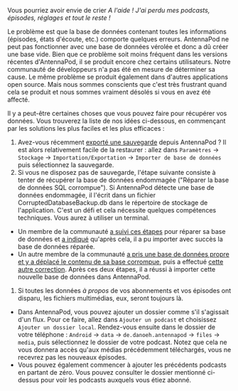 Vous pourriez avoir envie de crier *A l'aide ! J'ai perdu mes podcasts, épisodes, réglages et tout le reste !*

Le problème est que la base de données contenant toutes les informations (épisodes, états d'écoute, etc.) comporte quelques erreurs. AntennaPod ne peut pas fonctionner avec une base de données vérolée et donc a dû créer une base vide. Bien que ce problème soit moins fréquent dans les versions récentes d'AntennaPod, il se produit encore chez certains utilisateurs. Notre communauté de développeurs n'a pas été en mesure de déterminer sa cause. Le même problème se produit également dans d'autres applications open source. Mais nous sommes conscients que c'est très frustrant quand cela se produit et nous sommes vraiment désolés si vous en avez été affecté.

Il y a peut-être certaines choses que vous pouvez faire pour récupérer vos données. Vous trouverez la liste de nos idées ci-dessous, en commençant par les solutions les plus faciles et les plus efficaces :

1. Avez-vous récemment [exporté une sauvegarde](/documentation/general/backup) depuis AntennaPod ? Il est alors relativement facile de la restaurer : allez dans `Paramètres` → `Stockage` → `Importation/Exportation` → `Importer de base de données` puis sélectionnez la sauvegarde.
1. Si vous ne disposez pas de sauvegarde, l'étape suivante consiste à tenter de récupérer la base de données endommagée ("Réparer la base de données SQL corrompue"). Si AntennaPod détecte une base de données endommagée, il l'écrit dans un fichier CorruptedDatabaseBackup.db dans le répertoire de stockage de l'application. C'est un défi et cela nécessite quelques compétences techniques. Vous aurez à utiliser un terminal.

* Un membre de la communauté [a suivi ces étapes](https://github.com/AntennaPod/AntennaPod/issues/2463#issuecomment-384088306) pour réparer sa base de données et [a indiqué](https://github.com/AntennaPod/AntennaPod/issues/2463#issuecomment-404624614) qu'après cela, il a pu importer avec succès la base de données réparée.
* Un autre membre de la communauté [a pris une base de données propre et y a déplacé le contenu de sa base corrompue](https://github.com/AntennaPod/AntennaPod/issues/2463#issuecomment-385341068), puis a effectué [cette autre correction](https://github.com/AntennaPod/AntennaPod/issues/2463#issuecomment-385354995). Après ces deux étapes, il a réussi à importer cette nouvelle base de données dans AntennaPod.

1. Si toutes les données *à propos* de vos abonnements et vos épisodes ont disparu, les fichiers multimédias, eux, seront toujours là.

* Dans AntennaPod, vous pouvez ajouter un dossier comme s'il s'agissait d'un flux. Pour ce faire, allez dans `Ajouter un podcast` et choisissez `Ajouter un dossier local`. Rendez-vous ensuite dans le dossier de votre téléphone : `Android` → `data` → `de.danoeh.antennapod` → `files` → `media`, puis sélectionnez le dossier de votre podcast. Notez que cela ne vous donnera accès qu'aux médias précédemment téléchargés, vous ne recevrez pas les nouveaux épisodes.
* Vous pouvez également commencer à ajouter les précédents podcasts en partant de zéro. Vous pouvez consulter le dossier mentionné ci-dessus pour voir les podcasts auxquels vous étiez abonné.

